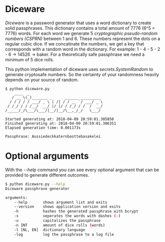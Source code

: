 # Diceware

_Diceware_ is a password generator that uses a word dictionary to create solid passphrases. This dictionary contains a total amount of 7776 (6^5 = 7776) words. For each word we generate 5 _cryptographic pseudo-random numbers (CSPRN)_ between 1 and 6. These numbers represent the dots on a regular cubic dice. If we concatinate the numbers, we get a key that corresponds with a random word in the dictionary. For example: 1 - 4 - 5 - 2 - 6 -> 14526 -> baker. For a theoretically safe passphrase we need a minimum of 5 dice rolls. 

This python implementation of diceware uses _secrets.SystemRandom_ to generate cryptosafe numbers. So the certainty of your randomness heavily depends on your source of random. 

```
$ python diceware.py
    ____  _                                 
   / __ \(_)_______ _      ______ _________ 
  / / / / / ___/ _ \ | /| / / __ `/ ___/ _ \
 / /_/ / / /__/  __/ |/ |/ / /_/ / /  /  __/
/_____/_/\___/\___/|__/|__/\__,_/_/   \___/

Started generating at: 2018-04-09 20:59:01.305850
Finished generating at: 2018-04-09 20:59:01.306351
Elapsed generation time: 0.001173s

Passphrase: Aussiedeckkaternboottebasakelei
```  

# Optional arguments

With the _--help_ command you can see every optional argument that can be provided to generate different outcomes.

```bash
$ python diceware.py --help
Diceware passphrase generator

arguments:
    --help       shows argument list and exits
    --version    shows application version and exits
    -h           hashes the generated passphrase with bcrypt
    -s           seperates the words with dashes (-)
    -u           capitalizes the passphrase
    -n INT       amount of dice rolls (words)
    -l [NL, EN]  dictionary language
    -log         log the passphrase to a log file
```
